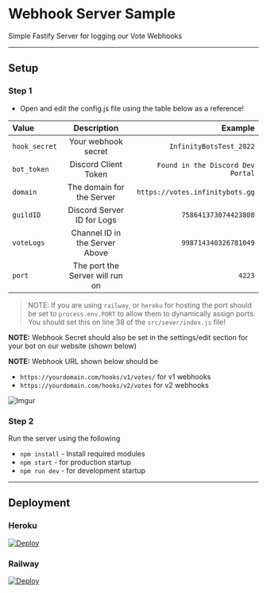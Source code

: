 # Webhook Server Sample
Simple Fastify Server for logging our Vote Webhooks

---

## Setup

### Step 1
- Open and edit the config.js file using the table below as a reference!

| Value            | Description                        | Example                                 |
| :---             |                           :----:   |                                    ---: |
| `hook_secret`    | Your webhook secret                | `InfinityBotsTest_2022`                 |
| `bot_token`      | Discord Client Token               | `Found in the Discord Dev Portal`       |
| `domain`         | The domain for the Server          | `https://votes.infinitybots.gg`         |
| `guildID`        | Discord Server ID for Logs         | `758641373074423808`                    |
| `voteLogs`       | Channel ID in the Server Above     | `998714340326781049`         |
| `port`           | The port the Server will run on    | `4223`                                  |

> NOTE: If you are using `railway`, or `heroku` for hosting the port should be set to `process.env.PORT` to allow them to dynamically assign ports. You should set this on line 38 of the `src/sever/index.js` file!  

**NOTE:** Webhook Secret should also be set in the settings/edit section for your bot on our website (shown below)

**NOTE:** Webhook URL shown below should be 
- `https://yourdomain.com/hooks/v1/votes/` for v1 webhooks
- `https://yourdomain.com/hooks/v2/votes` for v2 webhooks


![Imgur](https://i.imgur.com/QBHiQVC.png)

### Step 2 
Run the server using the following

- `npm install` - Install required modules
- `npm start` - for production startup
- `npm run dev` - for development startup

---

## Deployment

### Heroku
<a href="https://dashboard.heroku.com/new?template=https://github.com/InfinityBotList/Webhook-Server/tree/master">
  <img src="https://www.herokucdn.com/deploy/button.svg" alt="Deploy">
</a>

### Railway
<a href="https://railway.app/template/wZBSMc?referralCode=ca8amY">
  <img src="https://railway.app/button.svg" alt="Deploy">
</a>
